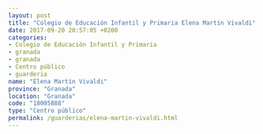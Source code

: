 ```yaml
---
layout: post
title: "Colegio de Educación Infantil y Primaria Elena Martín Vivaldi"
date: 2017-09-20 20:57:05 +0200
categories:
- Colegio de Educación Infantil y Primaria
- granada
- granada
- Centro público
- guarderia
name: "Elena Martín Vivaldi"
province: "Granada"
location: "Granada"
code: "18005888"
type: "Centro público"
permalink: /guarderias/elena-martin-vivaldi.html
---
```

